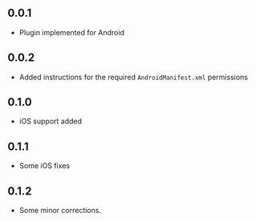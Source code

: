## 0.0.1

* Plugin implemented for Android

## 0.0.2

* Added instructions for the required `AndroidManifest.xml` permissions


## 0.1.0

* iOS support added

## 0.1.1

* Some iOS fixes

## 0.1.2

* Some minor corrections.
